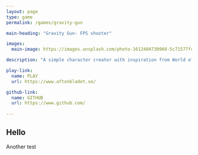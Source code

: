 ```yaml
---
layout: page
type: game
permalink: /games/gravity-gun

main-heading: "Gravity Gun- FPS shooter"

images:
  main-image: https://images.unsplash.com/photo-1612404730960-5c71577fca11?ixid=MnwxMjA3fDB8MHxwaG90by1wYWdlfHx8fGVufDB8fHx8&ixlib=rb-1.2.1&auto=format&fit=crop&w=700&q=80

description: "A simple character creator with inspiration from World of Warcraft."

play-link:
  name: PLAY
  url: https://www.aftonbladet.se/

github-link:
  name: GITHUB
  url: https://www.github.com/
  
---
```

## Hello
Another test